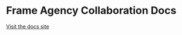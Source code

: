 # Frame Agency Collaboration Docs

[Visit the docs site](https://framedigital.github.io/collaboration/)
